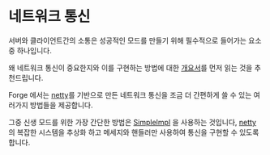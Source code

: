 네트워크 통신
==========

서버와 클라이언트간의 소통은 성공적인 모드를 만들기 위해 필수적으로 들어가는 요소중 하나입니다.

왜 네트워크 통신이 중요한지와 이를 구현하는 방법에 대한 [개요서][개요]를 먼저 읽는 것을 추천드립니다.

Forge 에서는 [netty][]를 기반으로 만든 네트워크 통신을 조금 더 간편하게 쓸 수 있는 여러가지 방법들을 제공합니다.

그중 신생 모드를 위한 가장 간단한 방법은 [SimpleImpl][channel] 을 사용하는 것입니다, [netty][] 의 복잡한 시스템을 추상화 하고 메세지와 핸들러만 사용하여 통신을 구현할 수 있도록 합니다.

[개요]: overview.md "네트워크 통신 개요"
[netty]: https://netty.io "Netty 공식 사이트"
[channel]: simpleimpl.md "SimpleImpl 이란?"
